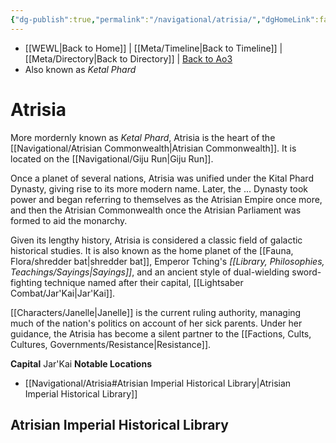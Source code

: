 ```yaml
---
{"dg-publish":true,"permalink":"/navigational/atrisia/","dgHomeLink":false}
---
```


- [[WEWL\|Back to Home]] | [[Meta/Timeline\|Back to Timeline]] | [[Meta/Directory\|Back to Directory]] | [Back to Ao3](https://archiveofourown.org/works/19334440/chapters/45992584)
- Also known as *Ketal Phard*

# Atrisia
More mordernly known as *Ketal Phard*, Atrisia is the heart of the [[Navigational/Atrisian Commonwealth\|Atrisian Commonwealth]]. It is located on the [[Navigational/Giju Run\|Giju Run]]. 

Once a planet of several nations, Atrisia was unified under the Kital Phard Dynasty, giving rise to its more modern name. Later, the ... Dynasty took power and began referring to themselves as the Atrisian Empire once more, and then the Atrisian Commonwealth once the Atrisian Parliament was formed to aid the monarchy. 

Given its lengthy history, Atrisia is considered a classic field of galactic historical studies. It is also known as the home planet of the [[Fauna, Flora/shredder bat\|shredder bat]], Emperor Tching's *[[Library, Philosophies, Teachings/Sayings\|Sayings]]*, and an ancient style of dual-wielding sword-fighting technique named after their capital, [[Lightsaber Combat/Jar'Kai\|Jar'Kai]].  

[[Characters/Janelle\|Janelle]] is the current ruling authority, managing much of the nation's politics on account of her sick parents. Under her guidance, the Atrisia has become a silent partner to the [[Factions, Cults, Cultures, Governments/Resistance\|Resistance]].

**Capital** Jar'Kai
**Notable Locations**
- [[Navigational/Atrisia#Atrisian Imperial Historical Library\|Atrisian Imperial Historical Library]]

## Atrisian Imperial Historical Library
